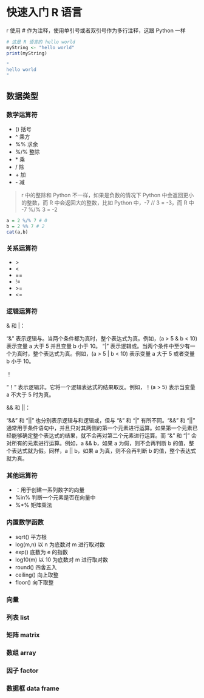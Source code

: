 <!--
 * @Author: shgopher shgopher@gmail.com
 * @Date: 2024-08-18 11:43:31
 * @LastEditors: shgopher shgopher@gmail.com
 * @LastEditTime: 2024-09-05 23:58:19
 * @FilePath: /RFamily/helloR.md
 * @Description: 
 * 
 * Copyright (c) 2024 by shgopher, All Rights Reserved. 
-->
# 快速入门 R 语言
r 使用 \# 作为注释，使用单引号或者双引号作为多行注释，这跟 Python 一样

```r
# 这是 R 语言的 hello world
myString <- "hello world"
print(myString)

"
hello world
"
```
## 数据类型
### 数学运算符
- () 括号
- ^ 乘方
- %% 求余
- %/% 整除
- \* 乘
-  / 除
- \+ 加
- \- 减

> r 中的整除和 Python 不一样，如果是负数的情况下 Python 中会返回更小的整数，而 R 中会返回大的整数，比如 Python 中，-7 // 3 = -3，而 R 中 -7 %/% 3 = -2


```r
a = 2 %/% 7 # 0
b = 2 %% 7 # 2
cat(a,b)
```
### 关系运算符
- \>
- \<
- ==
- !=
- \>=
- <=
### 逻辑运算符

& 和 |：

“&” 表示逻辑与。当两个条件都为真时，整个表达式为真。例如，(a > 5 & b < 10) 表示变量 a 大于 5 并且变量 b 小于 10。
“|” 表示逻辑或。当两个条件中至少有一个为真时，整个表达式为真。例如，(a > 5 | b < 10) 表示变量 a 大于 5 或者变量 b 小于 10。

！

“！” 表示逻辑非。它将一个逻辑表达式的结果取反。例如，！(a > 5) 表示当变量 a 不大于 5 时为真。

&& 和 ||：

“&&” 和 “||” 也分别表示逻辑与和逻辑或，但与 “&” 和 “|” 有所不同。“&&” 和 “||” 通常用于条件语句中，并且只对其两侧的第一个元素进行运算。如果第一个元素已经能够确定整个表达式的结果，就不会再对第二个元素进行运算。而 “&” 和 “|” 会对所有的元素进行运算。例如，a && b，如果 a 为假，则不会再判断 b 的值，整个表达式就为假。同样，a || b，如果 a 为真，则不会再判断 b 的值，整个表达式就为真。
### 其他运算符
- ：用于创建一系列数字的向量
- %in% 判断一个元素是否在向量中
- %*% 矩阵乘法
### 内置数学函数
- sqrt() 平方根
- log(m,n) 以 n 为底数对 m 进行取对数
- exp() 底数为 e 的指数
- log10(m) 以 10 为底数对 m 进行取对数
- round() 四舍五入
- ceiling() 向上取整
- floor() 向下取整
### 向量
### 列表 list
### 矩阵 matrix
### 数组 array
### 因子 factor
### 数据框 data frame